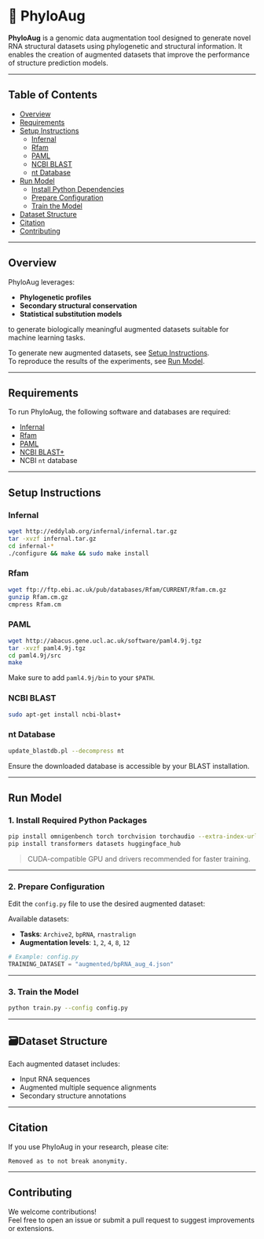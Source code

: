 # 🧬 PhyloAug

**PhyloAug** is a genomic data augmentation tool designed to generate novel RNA structural datasets using phylogenetic and structural information. It enables the creation of augmented datasets that improve the performance of structure prediction models.

---

## Table of Contents

- [Overview](#-overview)
- [Requirements](#-requirements)
- [Setup Instructions](#-setup-instructions)
  - [Infernal](#infernal)
  - [Rfam](#rfam)
  - [PAML](#paml)
  - [NCBI BLAST](#ncbi-blast)
  - [nt Database](#nt-database)
- [Run Model](#-run-model)
  - [Install Python Dependencies](#1-install-required-python-packages)
  - [Prepare Configuration](#2-prepare-configuration)
  - [Train the Model](#3-train-the-model)
- [Dataset Structure](#-dataset-structure)
- [Citation](#-citation)
- [Contributing](#-contributing)

---

## Overview

PhyloAug leverages:
- **Phylogenetic profiles**
- **Secondary structural conservation**
- **Statistical substitution models**

to generate biologically meaningful augmented datasets suitable for machine learning tasks.

To generate new augmented datasets, see [Setup Instructions](#-setup-instructions).  
To reproduce the results of the experiments, see [Run Model](#-run-model).

---

## Requirements

To run PhyloAug, the following software and databases are required:

- [Infernal](http://eddylab.org/infernal/)
- [Rfam](https://rfam.org/)
- [PAML](http://abacus.gene.ucl.ac.uk/software/paml.html)
- [NCBI BLAST+](https://blast.ncbi.nlm.nih.gov/Blast.cgi?PAGE_TYPE=BlastDocs&DOC_TYPE=Download)
- NCBI `nt` database

---

## Setup Instructions

### Infernal

```bash
wget http://eddylab.org/infernal/infernal.tar.gz
tar -xvzf infernal.tar.gz
cd infernal-*
./configure && make && sudo make install
```

### Rfam

```bash
wget ftp://ftp.ebi.ac.uk/pub/databases/Rfam/CURRENT/Rfam.cm.gz
gunzip Rfam.cm.gz
cmpress Rfam.cm
```

### PAML

```bash
wget http://abacus.gene.ucl.ac.uk/software/paml4.9j.tgz
tar -xvzf paml4.9j.tgz
cd paml4.9j/src
make
```

Make sure to add `paml4.9j/bin` to your `$PATH`.

### NCBI BLAST

```bash
sudo apt-get install ncbi-blast+
```

### nt Database

```bash
update_blastdb.pl --decompress nt
```

Ensure the downloaded database is accessible by your BLAST installation.

---

## Run Model

### 1. Install Required Python Packages

```bash
pip install omnigenbench torch torchvision torchaudio --extra-index-url https://download.pytorch.org/whl/cu118
pip install transformers datasets huggingface_hub
```

> CUDA-compatible GPU and drivers recommended for faster training.

---

### 2. Prepare Configuration

Edit the `config.py` file to use the desired augmented dataset:

Available datasets:
- **Tasks**: `Archive2`, `bpRNA`, `rnastralign`
- **Augmentation levels**: `1`, `2`, `4`, `8`, `12`

```python
# Example: config.py
TRAINING_DATASET = "augmented/bpRNA_aug_4.json"
```

---

### 3. Train the Model

```bash
python train.py --config config.py
```

---

## 🗃Dataset Structure

Each augmented dataset includes:
- Input RNA sequences
- Augmented multiple sequence alignments
- Secondary structure annotations

---

## Citation

If you use PhyloAug in your research, please cite:

```Removed as to not break anonymity.```

---

## Contributing

We welcome contributions!  
Feel free to open an issue or submit a pull request to suggest improvements or extensions.
